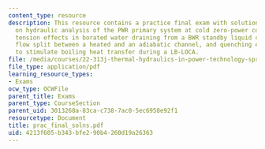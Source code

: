 ```yaml
---
content_type: resource
description: This resource contains a practice final exam with solutions to questions
  on hydraulic analysis of the PWR primary system at cold zero-power conditions, surface
  tension effects in borated water draining from a BWR standby liquid control tank,
  flow split between a heated and an adiabatic channel, and quenching experiments
  to stimulate boiling heat transfer during a LB-LOCA.
file: /media/courses/22-313j-thermal-hydraulics-in-power-technology-spring-2007/4213f605b343bfe290b4260d19a26363_prac_final_solns.pdf
file_type: application/pdf
learning_resource_types:
- Exams
ocw_type: OCWFile
parent_title: Exams
parent_type: CourseSection
parent_uid: 3013268a-83ca-c738-7ac0-5ec6958e92f1
resourcetype: Document
title: prac_final_solns.pdf
uid: 4213f605-b343-bfe2-90b4-260d19a26363
---
```

